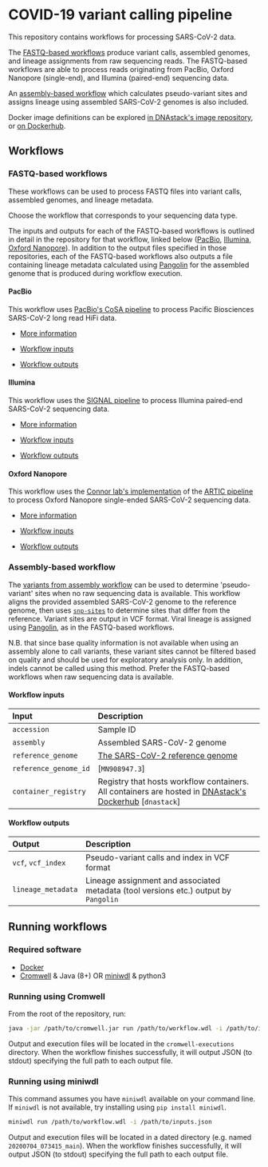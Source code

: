 # COVID-19 variant calling pipeline

This repository contains workflows for processing SARS-CoV-2 data.

The [FASTQ-based workflows](#fastq-based-workflows) produce variant calls, assembled genomes, and lineage assignments from raw sequencing reads. The FASTQ-based workflows are able to process reads originating from PacBio, Oxford Nanopore (single-end), and Illumina (paired-end) sequencing data.

An [assembly-based workflow](#assembly-based-workflow) which calculates pseudo-variant sites and assigns lineage using assembled SARS-CoV-2 genomes is also included.

Docker image definitions can be explored [in DNAstack's image repository](https://github.com/dnastack/bioinformatics-public-docker-images), or [on Dockerhub](https://hub.docker.com/u/dnastack).


## Workflows

### FASTQ-based workflows

These workflows can be used to process FASTQ files into variant calls, assembled genomes, and lineage metadata.

Choose the workflow that corresponds to your sequencing data type.

The inputs and outputs for each of the FASTQ-based workflows is outlined in detail in the repository for that workflow, linked below ([PacBio](https://github.com/DNAstack/PacBio_CoSA), [Illumina](https://github.com/DNAstack/Illumina_SIGNAL), [Oxford Nanopore](https://github.com/DNAstack/Oxford_Nanopore_ARTIC)). In addition to the output files specified in those repositories, each of the FASTQ-based workflows also outputs a file containing lineage metadata calculated using [Pangolin](https://github.com/cov-lineages/pangolin) for the assembled genome that is produced during workflow execution.


#### PacBio

This workflow uses [PacBio's CoSA pipeline](https://github.com/PacificBiosciences/CoSA) to process Pacific Biosciences SARS-CoV-2 long read HiFi data.

- [More information](https://github.com/DNAstack/PacBio_CoSA)

- [Workflow inputs](https://github.com/DNAstack/PacBio_CoSA#workflow-inputs)

- [Workflow outputs](https://github.com/DNAstack/PacBio_CoSA#workflow-outputs)


#### Illumina

This workflow uses the [SIGNAL pipeline](https://github.com/jaleezyy/covid-19-signal) to process Illumina paired-end SARS-CoV-2 sequencing data.

- [More information](https://github.com/DNAstack/Illumina_SIGNAL)

- [Workflow inputs](https://github.com/DNAstack/Illumina_SIGNAL#workflow-inputs)

- [Workflow outputs](https://github.com/DNAstack/Illumina_SIGNAL#workflow-outputs)


#### Oxford Nanopore

This workflow uses the [Connor lab's implementation](https://github.com/connor-lab/ncov2019-artic-nf) of the [ARTIC pipeline](https://artic.network/ncov-2019/ncov2019-bioinformatics-sop.html) to process Oxford Nanopore single-ended SARS-CoV-2 sequencing data.

- [More information](https://github.com/DNAstack/Oxford_Nanopore_ARTIC)

- [Workflow inputs](https://github.com/DNAstack/Oxford_Nanopore_ARTIC#workflow-inputs)

- [Workflow outputs](https://github.com/DNAstack/Oxford_Nanopore_ARTIC#workflow-outputs)


### Assembly-based workflow

The [variants from assembly workflow](./workflows/from_assembly/assembly_to_vcf.wdl) can be used to determine 'pseudo-variant' sites when no raw sequencing data is available. This workflow aligns the provided assembled SARS-CoV-2 genome to the reference genome, then uses [`snp-sites`](https://github.com/sanger-pathogens/snp-sites) to determine sites that differ from the reference. Variant sites are output in VCF format. Viral lineage is assigned using [Pangolin](https://github.com/cov-lineages/pangolin), as in the FASTQ-based workflows.

N.B. that since base quality information is not available when using an assembly alone to call variants, these variant sites cannot be filtered based on quality and should be used for exploratory analysis only. In addition, indels cannot be called using this method. Prefer the FASTQ-based workflows when raw sequencing data is available.


#### Workflow inputs

| Input | Description |
|:-|:-|
| `accession` | Sample ID |
| `assembly` | Assembled SARS-CoV-2 genome |
| `reference_genome` | [The SARS-CoV-2 reference genome](https://www.ncbi.nlm.nih.gov/nuccore/MN908947.3) |
| `reference_genome_id` | [`MN908947.3`] |
| `container_registry`  | Registry that hosts workflow containers. All containers are hosted in [DNAstack's Dockerhub](https://hub.docker.com/u/dnastack) [`dnastack`] |


#### Workflow outputs

| Output | Description |
|:-|:-|
| `vcf`, `vcf_index` | Pseudo-variant calls and index in VCF format |
| `lineage_metadata` | Lineage assignment and associated metadata (tool versions etc.) output by `Pangolin` |


## Running workflows

### Required software

- [Docker](https://docs.docker.com/get-docker/)
- [Cromwell](https://github.com/broadinstitute/cromwell/releases) & Java (8+) OR [miniwdl](https://github.com/chanzuckerberg/miniwdl/releases) & python3

### Running using Cromwell

From the root of the repository, run:

```bash
java -jar /path/to/cromwell.jar run /path/to/workflow.wdl -i /path/to/inputs.json
```

Output and execution files will be located in the `cromwell-executions` directory. When the workflow finishes successfully, it will output JSON (to stdout) specifying the full path to each output file.


### Running using miniwdl

This command assumes you have `miniwdl` available on your command line. If `miniwdl` is not available, try installing using `pip install miniwdl`.

```bash
miniwdl run /path/to/workflow.wdl -i /path/to/inputs.json
```

Output and execution files will be located in a dated directory (e.g. named `20200704_073415_main`). When the workflow finishes successfully, it will output JSON (to stdout) specifying the full path to each output file.
